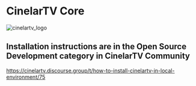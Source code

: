 # CinelarTV Core 

![cinelartv_logo](https://i.ibb.co/9NSGHHb/cinelartv-dark.png)

## Installation instructions are in the Open Source Development category in CinelarTV Community


https://cinelartv.discourse.group/t/how-to-install-cinelartv-in-local-environment/75
